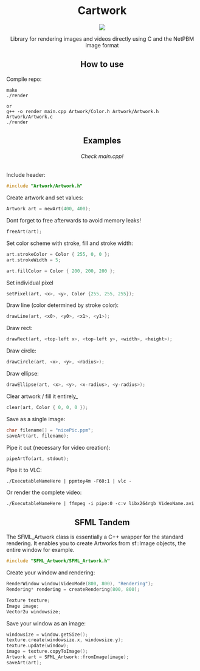 <h1 align="center">Cartwork</h1>
<p align="center">
    <img src="https://img.shields.io/badge/Language-C/C++-blue?style=for-the-badge&logo=c%2B%2Bl" />
</div>
<br>
<p align="center">
Library for rendering images and videos directly using C and the NetPBM image format
</p>

<h2 align="center">How to use</h2>

Compile repo:
```
make 
./render

or 
g++ -o render main.cpp Artwork/Color.h Artwork/Artwork.h Artwork/Artwork.c
./render
```

<h2 align="center">Examples</h2>
<h6 align="center">Check main.cpp!</h6>

Include header:
```c
#include "Artwork/Artwork.h"
```

Create artwork and set values:
```c
Artwork art = newArt(400, 400);
```
Dont forget to free afterwards to avoid memory leaks!
```c
freeArt(art);
```

Set color scheme with stroke, fill and stroke width:
```c
art.strokeColor = Color { 255, 0, 0 };
art.strokeWidth = 5;

art.fillColor = Color { 200, 200, 200 };
```

Set individual pixel
```c
setPixel(art, <x>, <y>, Color {255, 255, 255});
```

Draw line (color determined by stroke color):
```c
drawLine(art, <x0>, <y0>, <x1>, <y1>);
```

Draw rect:
```c
drawRect(art, <top-left x>, <top-left y>, <width>, <height>);
```

Draw circle:
```c
drawCircle(art, <x>, <y>, <radius>);
```

Draw ellipse:
```c
drawEllipse(art, <x>, <y>, <x-radius>, <y-radius>);
```

Clear artwork / fill it entirely_
```c
clear(art, Color { 0, 0, 0 });
```

Save as a single image:
```c
char filename[] = "nicePic.ppm";
saveArt(art, filename);
```

Pipe it out (necessary for video creation):
```c
pipeArtTo(art, stdout);
```

Pipe it to VLC:
```
./ExecutableNameHere | ppmtoy4m -F60:1 | vlc -
```

Or render the complete video:
```
./ExecutableNameHere | ffmpeg -i pipe:0 -c:v libx264rgb VideoName.avi
```

<h2 align="center">SFML Tandem</h2>

The SFML_Artwork class is essentially a C++ wrapper for the standard rendering. It enables you to create Artworks from sf::Image objects, the entire window for example.

```c
#include "SFML_Artwork/SFML_Artwork.h"
```
Create your window and rendering:
```c
RenderWindow window(VideoMode(800, 800), "Rendering");
Rendering* rendering = createRendering(800, 800);

Texture texture;
Image image;
Vector2u windowsize;
```
Save your window as an image:
```c
windowsize = window.getSize();
texture.create(windowsize.x, windowsize.y);
texture.update(window);
image = texture.copyToImage();
Artwork art = SFML_Artwork::fromImage(image);
saveArt(art);
```
